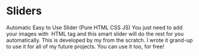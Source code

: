 # Sliders
Automatic Easy to Use Slider (Pure HTML CSS JS) 
You just need to add your images with <img> HTML tag and this smart slider will do the rest for you automatically.
This is developed by my from the scratch. I wrote it grand-up to use it for all of my future projects. 
You can use it too, for free! 
